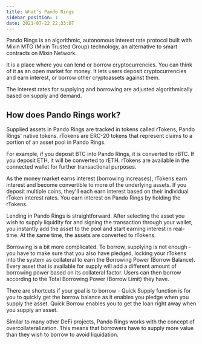 ```yaml
---
title: What's Pando Rings
sidebar_position: 1
date: 2021-07-22 22:33:07
---
```


Pando Rings is an algorithmic, autonomous interest rate protocol built with Mixin MTG (Mixin Trusted Group) technology, an alternative to smart contracts on Mixin Network.

It is a place where you can lend or borrow cryptocurrencies. You can think of it as an open market for money. It lets users deposit cryptocurrencies and earn interest, or borrow other cryptoassets against them.

The interest rates for supplying and borrowing are adjusted algorithmically based on supply and demand.


## How does Pando Rings work?

Supplied assets in Pando Rings are tracked in tokens called rTokens, Pando Rings' native tokens. rTokens are ERC-20 tokens that represent claims to a portion of an asset pool in Pando Rings.

For example, if you deposit BTC into Pando Rings, it is converted to rBTC. If you deposit ETH, it will be converted to rETH. rTokens are available in the connected wallet for further transactional purposes.

As the money market earns interest (borrowing increases), rTokens earn interest and become convertible to more of the underlying assets. If you deposit multiple coins, they'll each earn interest based on their individual rToken interest rates. You earn interest on Pando Rings by holding the rTokens.

Lending in Pando Rings is straightforward. After selecting the asset you wish to supply liquidity for and signing the transaction through your wallet, you instantly add the asset to the pool and start earning interest in real-time. At the same time, the assets are converted to rTokens.

Borrowing is a bit more complicated. To borrow, supplying is not enough - you have to make sure that you also have pledged, locking your rTokens into the system as collateral to earn the Borrowing Power (Borrow Balance). Every asset that is available for supply will add a different amount of borrowing power based on its collateral factor. Users can then borrow according to the Total Borrowing Power (Borrow Limit) they have.

There are shortcuts if your goal is to borrow - Quick Supply function is for you to quickly get the borrow balance as it enables you pledge when you supply the asset. Quick Borrow enables you to get the loan right away when you supply an asset.

Similar to many other DeFi projects, Pando Rings works with the concept of overcollateralization. This means that borrowers have to supply more value than they wish to borrow to avoid liquidation.

